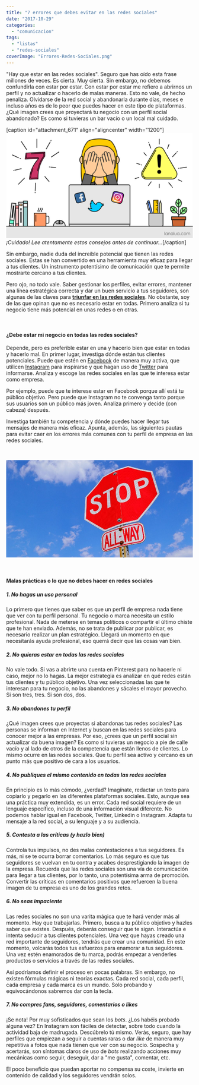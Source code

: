 ```yaml
---
title: "7 errores que debes evitar en las redes sociales"
date: "2017-10-29"
categories: 
  - "comunicacion"
tags: 
  - "listas"
  - "redes-sociales"
coverImage: "Errores-Redes-Sociales.png"
---
```


"Hay que estar en las redes sociales". Seguro que has oído esta frase millones de veces. Es cierta. Muy cierta. Sin embargo, no debemos confundirla con estar por estar. Con estar por estar me refiero a abrirnos un perfil y no actualizar o hacerlo de malas maneras. Esto no vale, de hecho penaliza. Olvidarse de la red social y abandonarla durante días, meses e incluso años es de lo peor que puedes hacer en este tipo de plataformas. ¿Qué imagen crees que proyectará tu negocio con un perfil social abandonado? Es como si tuvieras un bar vacío o un local mal cuidado.

\[caption id="attachment\_671" align="aligncenter" width="1200"\]![7 errores en redes sociales](/images/Errores-Redes-Sociales.png) _¡Cuidado! Lee atentamente estos consejos antes de continuar..._\[/caption\]

Sin embargo, nadie duda del increíble potencial que tienen las redes sociales. Éstas se han convertido en una herramienta muy eficaz para llegar a tus clientes. Un instrumento potentísimo de comunicación que te permite mostrarte cercano a tus clientes.

Pero ojo, no todo vale. Saber gestionar los perfiles, evitar errores, mantener una línea estratégica correcta y dar un buen servicio a tus seguidores, son algunas de las claves para **[triunfar en las redes sociales](https://lanalua.com/blog/como-conseguir-seguidores-en-instagram)**. No obstante, soy de las que opinan que no es necesario estar en todas. Primero analiza si tu negocio tiene más potencial en unas redes o en otras.

 

#### ¿Debe estar mi negocio en todas las redes sociales?

Depende, pero es preferible estar en una y hacerlo bien que estar en todas y hacerlo mal. En primer lugar, investiga dónde están tus clientes potenciales. Puede que estén en [Facebook](https://www.facebook.com/lanalua.es) de manera muy activa, que utilicen [Instagram](https://www.instagram.com/lanalua_es/) para inspirarse y que hagan uso de [Twitter](https://twitter.com/lanalua_es) para informarse. Analiza y escoge las redes sociales en las que te interesa estar como empresa.

Por ejemplo, puede que te interese estar en Facebook porque allí está tu público objetivo. Pero puede que Instagram no te convenga tanto porque sus usuarios son un público más joven. Analiza primero y decide (con cabeza) después.

Investiga también tu competencia y dónde puedes hacer llegar tus mensajes de manera más eficaz. Apunta, además, las siguientes pautas para evitar caer en los errores más comunes con tu perfil de empresa en las redes sociales.

 

![No digas - Errores en redes sociales](/images/stop-sign-1174658_960_720-e1509299481705.jpg)

 

#### Malas prácticas o lo que no debes hacer en redes sociales

##### **1\. No hagas un uso personal**

Lo primero que tienes que saber es que un perfil de empresa nada tiene que ver con tu perfil personal. Tu negocio o marca necesita un estilo profesional. Nada de meterse en temas políticos o compartir el último chiste que te han enviado. Además, no se trata de publicar por publicar, es necesario realizar un plan estratégico. Llegará un momento en que necesitarás ayuda profesional, eso querrá decir que las cosas van bien.

##### **2\. No quieras estar en todas las redes sociales** 

No vale todo. Si vas a abrirte una cuenta en Pinterest para no hacerle ni caso, mejor no lo hagas. La mejor estrategia es analizar en qué redes están tus clientes y tu público objetivo. Una vez seleccionadas las que te interesan para tu negocio, no las abandones y sácales el mayor provecho. Si son tres, tres. Si son dos, dos.

##### **3\. No abandones tu perfil**

¿Qué imagen crees que proyectas si abandonas tus redes sociales? Las personas se informan en Internet y buscan en las redes sociales para conocer mejor a las empresas. Por eso, ¿crees que un perfil social sin actualizar da buena imagen? Es como si tuvieras un negocio a pie de calle vacío y al lado de otros de la competencia que están llenos de clientes. Lo mismo ocurre en las redes sociales. Que tu perfil sea activo y cercano es un punto más que positivo de cara a los usuarios.

##### **4\. No publiques el mismo contenido en todas las redes sociales**

En principio es lo más cómodo, ¿verdad? Imagínate, redactar un texto para copiarlo y pegarlo en las diferentes plataformas sociales. Esto, aunque sea una práctica muy extendida, es un error. Cada red social requiere de un lenguaje específico, incluso de una información visual diferente. No podemos hablar igual en Facebook, Twitter, Linkedin o Instagram. Adapta tu mensaje a la red social, a su lenguaje y a su audiencia.

##### **5\. Contesta a las críticas (y hazlo bien)**

Controla tus impulsos, no des malas contestaciones a tus seguidores. Es más, ni se te ocurra borrar comentarios. Lo más seguro es que tus seguidores se vuelvan en tu contra y acabes desprestigiando la imagen de la empresa. Recuerda que las redes sociales son una vía de comunicación para llegar a tus clientes, por lo tanto, una potentísima arma de promoción. Convertir las críticas en comentarios positivos que refuercen la buena imagen de tu empresa es uno de los grandes retos.

##### **6\. No seas impaciente**

Las redes sociales no son una varita mágica que te hará vender más al momento. Hay que trabajarlas. Primero, busca a tu público objetivo y hazles saber que existes. Después, deberás conseguir que te sigan. Interactúa e intenta seducir a tus clientes potenciales. Una vez que hayas creado una red importante de seguidores, tendrás que crear una comunidad. En este momento, volcarás todos tus esfuerzos para enamorar a tus seguidores. Una vez estén enamorados de tu marca, podrás empezar a venderles productos o servicios a través de las redes sociales.

Así podríamos definir el proceso en pocas palabras. Sin embargo, no existen fórmulas mágicas ni teorías exactas. Cada red social, cada perfil, cada empresa y cada marca es un mundo. Solo probando y equivocándonos sabremos dar con la tecla.

##### **7\. No compres fans, seguidores, comentarios o _likes_**

¡Se nota! Por muy sofisticados que sean los _bots_. ¿Los habéis probado alguna vez? En Instagram son fáciles de detectar, sobre todo cuando la actividad baja de madrugada. Descúbrelo tú mismo. Verás, seguro, que hay perfiles que empiezan a seguir a cuentas raras o dar _like_ de manera muy repetitiva a fotos que nada tienen que ver con su negocio. Sospecha y acertarás, son síntomas claros de uso de _bots_ realizando acciones muy mecánicas como seguir, deseguir, dar a "me gusta", comentar, etc.

El poco beneficio que puedan aportar no compensa su coste, invierte en contenido de calidad y los seguidores vendrán solos.
